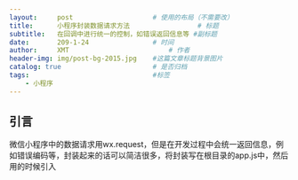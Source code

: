 ```yaml
---
layout:     post   				    # 使用的布局（不需要改）
title:      小程序封装数据请求方法 				# 标题 
subtitle:   在回调中进行统一的控制，如错误返回信息等 #副标题
date:       209-1-24 				# 时间
author:     XMT 						# 作者
header-img: img/post-bg-2015.jpg 	#这篇文章标题背景图片
catalog: true 						# 是否归档
tags:								#标签
    - 小程序
---
```


## 引言
微信小程序中的数据请求用wx.request，但是在开发过程中会统一返回信息，例如错误编码等，封装起来的话可以简洁很多，将封装写在根目录的app.js中，然后用的时候引入
